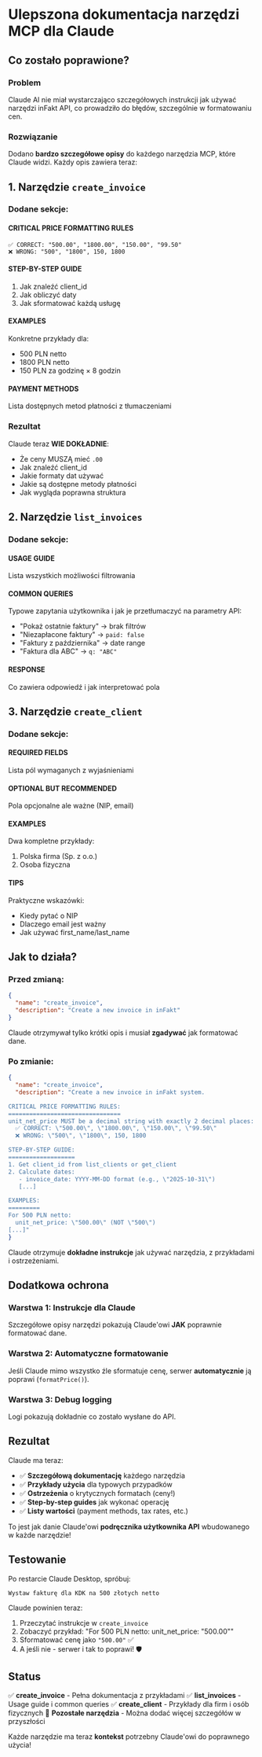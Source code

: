 # Ulepszona dokumentacja narzędzi MCP dla Claude

## Co zostało poprawione?

### Problem
Claude AI nie miał wystarczająco szczegółowych instrukcji jak używać narzędzi inFakt API, co prowadziło do błędów, szczególnie w formatowaniu cen.

### Rozwiązanie
Dodano **bardzo szczegółowe opisy** do każdego narzędzia MCP, które Claude widzi. Każdy opis zawiera teraz:

## 1. Narzędzie `create_invoice`

### Dodane sekcje:

#### CRITICAL PRICE FORMATTING RULES
```
✅ CORRECT: "500.00", "1800.00", "150.00", "99.50"
❌ WRONG: "500", "1800", 150, 1800
```

#### STEP-BY-STEP GUIDE
1. Jak znaleźć client_id
2. Jak obliczyć daty
3. Jak sformatować każdą usługę

#### EXAMPLES
Konkretne przykłady dla:
- 500 PLN netto
- 1800 PLN netto
- 150 PLN za godzinę × 8 godzin

#### PAYMENT METHODS
Lista dostępnych metod płatności z tłumaczeniami

### Rezultat
Claude teraz **WIE DOKŁADNIE**:
- Że ceny MUSZĄ mieć `.00`
- Jak znaleźć client_id
- Jakie formaty dat używać
- Jakie są dostępne metody płatności
- Jak wygląda poprawna struktura

## 2. Narzędzie `list_invoices`

### Dodane sekcje:

#### USAGE GUIDE
Lista wszystkich możliwości filtrowania

#### COMMON QUERIES
Typowe zapytania użytkownika i jak je przetłumaczyć na parametry API:
- "Pokaż ostatnie faktury" → brak filtrów
- "Niezapłacone faktury" → `paid: false`
- "Faktury z października" → date range
- "Faktura dla ABC" → `q: "ABC"`

#### RESPONSE
Co zawiera odpowiedź i jak interpretować pola

## 3. Narzędzie `create_client`

### Dodane sekcje:

#### REQUIRED FIELDS
Lista pól wymaganych z wyjaśnieniami

#### OPTIONAL BUT RECOMMENDED
Pola opcjonalne ale ważne (NIP, email)

#### EXAMPLES
Dwa kompletne przykłady:
1. Polska firma (Sp. z o.o.)
2. Osoba fizyczna

#### TIPS
Praktyczne wskazówki:
- Kiedy pytać o NIP
- Dlaczego email jest ważny
- Jak używać first_name/last_name

## Jak to działa?

### Przed zmianą:
```json
{
  "name": "create_invoice",
  "description": "Create a new invoice in inFakt"
}
```

Claude otrzymywał tylko krótki opis i musiał **zgadywać** jak formatować dane.

### Po zmianie:
```json
{
  "name": "create_invoice",
  "description": "Create a new invoice in inFakt system.

CRITICAL PRICE FORMATTING RULES:
================================
unit_net_price MUST be a decimal string with exactly 2 decimal places:
  ✅ CORRECT: \"500.00\", \"1800.00\", \"150.00\", \"99.50\"
  ❌ WRONG: \"500\", \"1800\", 150, 1800

STEP-BY-STEP GUIDE:
===================
1. Get client_id from list_clients or get_client
2. Calculate dates:
   - invoice_date: YYYY-MM-DD format (e.g., \"2025-10-31\")
   [...]

EXAMPLES:
=========
For 500 PLN netto:
  unit_net_price: \"500.00\" (NOT \"500\")
[...]"
}
```

Claude otrzymuje **dokładne instrukcje** jak używać narzędzia, z przykładami i ostrzeżeniami.

## Dodatkowa ochrona

### Warstwa 1: Instrukcje dla Claude
Szczegółowe opisy narzędzi pokazują Claude'owi **JAK** poprawnie formatować dane.

### Warstwa 2: Automatyczne formatowanie
Jeśli Claude mimo wszystko źle sformatuje cenę, serwer **automatycznie** ją poprawi (`formatPrice()`).

### Warstwa 3: Debug logging
Logi pokazują dokładnie co zostało wysłane do API.

## Rezultat

Claude ma teraz:
- ✅ **Szczegółową dokumentację** każdego narzędzia
- ✅ **Przykłady użycia** dla typowych przypadków
- ✅ **Ostrzeżenia** o krytycznych formatach (ceny!)
- ✅ **Step-by-step guides** jak wykonać operację
- ✅ **Listy wartości** (payment methods, tax rates, etc.)

To jest jak danie Claude'owi **podręcznika użytkownika API** wbudowanego w każde narzędzie!

## Testowanie

Po restarcie Claude Desktop, spróbuj:

```
Wystaw fakturę dla KDK na 500 złotych netto
```

Claude powinien teraz:
1. Przeczytać instrukcje w `create_invoice`
2. Zobaczyć przykład: "For 500 PLN netto: unit_net_price: \"500.00\""
3. Sformatować cenę jako `"500.00"` ✅
4. A jeśli nie - serwer i tak to poprawi! 🛡️

## Status

✅ **create_invoice** - Pełna dokumentacja z przykładami
✅ **list_invoices** - Usage guide i common queries
✅ **create_client** - Przykłady dla firm i osób fizycznych
🔄 **Pozostałe narzędzia** - Można dodać więcej szczegółów w przyszłości

Każde narzędzie ma teraz **kontekst** potrzebny Claude'owi do poprawnego użycia!

